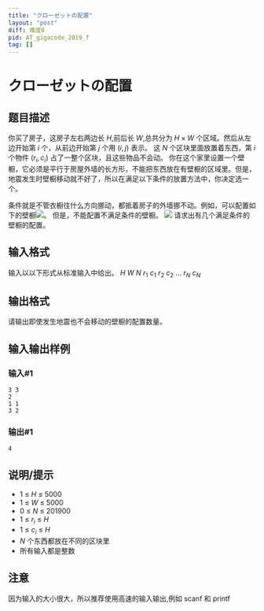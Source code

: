 ```yaml
---
title: "クローゼットの配置"
layout: "post"
diff: 难度0
pid: AT_gigacode_2019_f
tag: []
---
```


# クローゼットの配置

## 题目描述

你买了房子，这房子左右两边长 $H$,前后长 $W$,总共分为 $H \times W$ 个区域。然后从左边开始第 $i$ 个，从前边开始第 $j$ 个用 $(i,j)$ 表示。
这 $N$ 个区块里面放置着东西，第 $i$ 个物件 $(r_i,c_i)$ 占了一整个区块，且这些物品不会动。
你在这个家里设置一个壁橱，它必须是平行于房屋外墙的长方形，不能把东西放在有壁橱的区域里。但是，地震发生时壁橱移动就不好了，所以在满足以下条件的放置方法中，你决定选一个。

条件就是不管衣橱往什么方向挪动，都抵着房子的外墙挪不动。例如，可以配置如下的壁橱![](https://cdn.luogu.com.cn/upload/vjudge_pic/AT_gigacode_2019_f/19867810daf520a6e44356d00f70c7bd371cde0c.png)。
但是，不能配置不满足条件的壁橱。
![](https://cdn.luogu.com.cn/upload/vjudge_pic/AT_gigacode_2019_f/555e7de239dc0ce64d18c5f225e2a16fb388a0ac.png)
请求出有几个满足条件的壁橱的配置。

## 输入格式

输入以以下形式从标准输入中给出。
$H$ $W$ $N$ $r_1$ $c_1$ $r_2$ $c_2$ ... $r_N$ $c_N$

## 输出格式

请输出即使发生地震也不会移动的壁橱的配置数量。
## 输入输出样例
### 输入#1
```
3 3
2
1 1
3 2
```
### 输出#1
```
4
```

## 说明/提示

- $1$ $\le$ $H$ $\le$ $5000$
- $1$ $\le$ $W$ $\le$ $5000$
- $0$ $\le$ $N$ $\le$ $201900$
- $1$ $\le$ $r_i$ $\le$ $H$
- $1$ $\le$ $c_i$ $\le$ $H$
- $N$ 个东西都放在不同的区块里
- 所有输入都是整数
## 注意
因为输入的大小很大，所以推荐使用高速的输入输出,例如 scanf 和 printf

